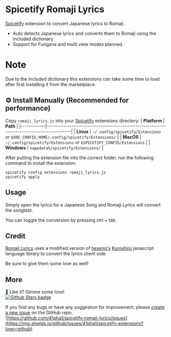# Spicetify Romaji Lyrics
[Spicetify](https://github.com/spicetify/spicetify-cli) extension to convert Japanese lyrics to Romaji. 
* Auto detects Japanese lyrics and converts them to Romaji using the included dictionary
* Support for Furigana and multi view modes planned.

# Note
Due to the included dictionary this extensions can take some time to load after first installing it from the marketplace.

## ⚙️ Install Manually (Recommended for performance)
Copy `romaji_lyrics.js` into your [Spicetify](https://github.com/spicetify/spicetify-cli) extensions directory:
| **Platform** | **Path**                                                                               |
|------------|------------------------------------------------------------------------------------------|
| **Linux**      | `~/.config/spicetify/Extensions` or `$XDG_CONFIG_HOME/.config/spicetify/Extensions/` |
| **MacOS**      | `~/.config/spicetify/Extensions` or `$SPICETIFY_CONFIG/Extensions`                   |
| **Windows**    | `%appdata%/spicetify/Extensions/`                                               |

After putting the extension file into the correct folder, run the following command to install the extension:
```
spicetify config extensions romaji_lyrics.js
spicetify apply
```

## Usage
Simply open the lyrics for a Japanese Song and Romaji Lyrics will convert the songtext.

You can toggle the conversion by pressing ctrl + tab.

## Credit

[Romaji Lyrics](https://github.com/41pha1/spicetify-extensions/tree/main/romaji-lyrics) uses a modified version of [hexenq's](https://github.com/hexenq) [Kuroshiro](https://github.com/hexenq/kuroshiro) javascript language library to convert the lyrics client side. 

Be sure to give them some love as well!

##  More
🌟 Like it? Gimme some love!    
[![Github Stars badge](https://img.shields.io/github/stars/41pha1/spicetify-extensions?logo=github&style=social)](https://github.com/41pha1/spicetify-extensions/)

If you find any bugs or have any suggestion for improvement, please [create a new issue](https://github.com/41pha1/spicetify-extensions/issues/new/choose) on the GitHub repo.    
![https://github.com/41pha1/spicetify-romaji-lyrics/issues](https://img.shields.io/github/issues/41pha1/spicetify-extensions?logo=github)
